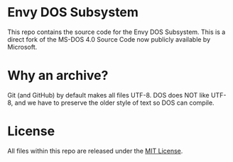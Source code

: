 # Envy DOS Subsystem

This repo contains the source code for the Envy DOS Subsystem. This is a direct fork of the MS-DOS 4.0 Source Code now publicly available by Microsoft. 

# Why an archive?

Git (and GitHub) by default makes all files UTF-8. DOS does NOT like UTF-8, and we have to preserve the older style of text so DOS can compile.

# License

All files within this repo are released under the [MIT License]( https://en.wikipedia.org/wiki/MIT_License).
